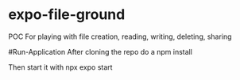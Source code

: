 # expo-file-ground
POC For playing with file creation, reading, writing, deleting, sharing

#Run-Application
After cloning the repo do a npm install

Then start it with npx expo start
